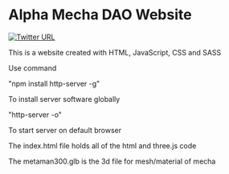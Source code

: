 # Alpha Mecha DAO Website 

[![Twitter URL](https://img.shields.io/twitter/url?style=social&url=https%3A%2F%2Ftwitter.com%2Ftimlrxx)](https://twitter.com/AlphaMechaDAO)

This is a website created with HTML, JavaScript, CSS and SASS

Use command

"npm install http-server -g"

To install server software globally

"http-server -o"

To start server on default browser


The index.html file holds all of the html and three.js code

  
The metaman300.glb is the 3d file for mesh/material of mecha
